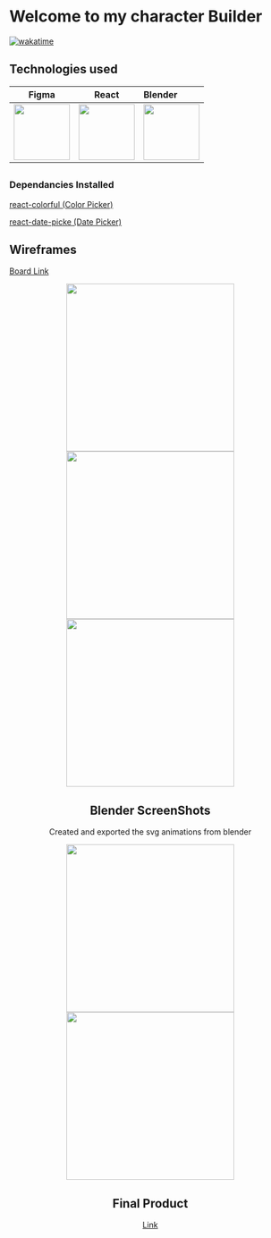 <h1>Welcome to my character Builder</h1>

[![wakatime](https://wakatime.com/badge/user/f977f708-6a96-4b56-91e8-1bdb1be5f062/project/3ab294d8-eed7-43db-9d55-c73090bd725b.svg)](https://wakatime.com/badge/user/f977f708-6a96-4b56-91e8-1bdb1be5f062/project/3ab294d8-eed7-43db-9d55-c73090bd725b)

<h2>Technologies used</h2>
<div align="center">

|                                                                                 Figma                                                                                 |                                                 React                                                  | Blender                                                                                                       |
| :-------------------------------------------------------------------------------------------------------------------------------------------------------------------: | :----------------------------------------------------------------------------------------------------: | :------------------------------------------------------------------------------------------------------------ |
| <image src="https://2.bp.blogspot.com/-KVFNcyNJpmc/XIe-Sqa674I/AAAAAAAAIuk/VRK5WWydfD4yjMq_AkU6B2h3WAROEvOMgCK4BGAYYCw/s1600/logo%2Bfigma%2Bicon.png" width="100px"/> | <image src="https://cdn4.iconfinder.com/data/icons/logos-3/600/React.js_logo-1024.png" width="100px"/> | <image src="https://www.logolynx.com/images/logolynx/63/632150f28960cba513ff90fb97813286.png" width="100px"/> |

</div>

##

<h3>Dependancies Installed</h3>
<a href="https://www.npmjs.com/package/react-colorful">react-colorful (Color Picker)</a>

<a href="react-date-picke">react-date-picke (Date Picker)</a>

##

<h2>Wireframes</h2>

<a href="https://www.figma.com/file/zgHqhkLEWBF8Ta8qZbZ5BM/BigBraveWebsite?type=design&node-id=0%3A1&mode=design&t=AiW7FKgMztxZyNdC-1">Board Link</a>

<div align="center">
<image src="ReadmeAssets\First.png" width="300px"/>
<image src="ReadmeAssets\Middle.png" width="300px"/>
<image src="ReadmeAssets\Last.png" width="300px"/>

<h2>Blender ScreenShots</h2>
<p>Created and exported the svg animations from blender </p>

<div align="center">
<image src="ReadmeAssets\Blender_1.png" width="300px"/>
<image src="ReadmeAssets\Blender_2.png" width="300px"/>

<h2>Final Product</h2>
<a href="https://bigbrave-characterbuilder-1mhlvy0zt-epicyellow.vercel.app/">Link</a>
